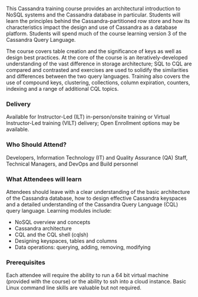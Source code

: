 <!-- Cassandra for Users -->

This Cassandra training course provides an architectural introduction to NoSQL systems and the Cassandra database in particular. Students will learn the principles behind the Cassandra-partitioned row store and how its characteristics impact the design and use of Cassandra as a database platform. Students will spend much of the course learning version 3 of the Cassandra Query Language.

The course covers table creation and the significance of keys as well as design best practices. At the core of the course is an iteratively-developed understanding of the vast difference in storage architecture; SQL to CQL are compared and contrasted and exercises are used to solidify the similarities and differences between the two query languages. Training also covers the use of compound keys, clustering, collections, column expiration, counters, indexing and a range of additional CQL topics.


### Delivery

Available for Instructor-Led (ILT) in-person/onsite training or Virtual Instructor-Led training (VILT) delivery; Open Enrollment options may be available.


### Who Should Attend?

Developers, Information Technology (IT) and Quality Assurance (QA) Staff, Technical Managers, and DevOps and Build personnel


### What Attendees will learn

Attendees should leave with a clear understanding of the basic architecture of the Cassandra database, how to design
effective Cassandra keyspaces and a detailed understanding of the Cassandra Query Language (CQL) query language.
Learning modules include:

- NoSQL overview and concepts
- Cassandra architecture
- CQL and the CQL shell (cqlsh)
- Designing keyspaces, tables and columns
- Data operations: querying, adding, removing, modifying


### Prerequisites

Each attendee will require the ability to run a 64 bit virtual machine (provided with the course) or the ability to ssh into a cloud instance. Basic Linux command line skills are valuable but not required.



